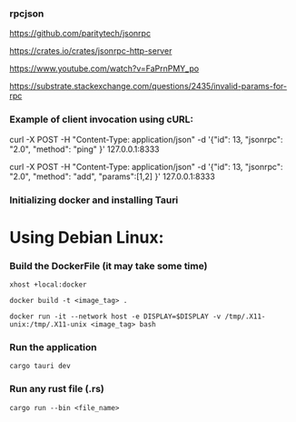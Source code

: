 
### rpcjson

https://github.com/paritytech/jsonrpc

https://crates.io/crates/jsonrpc-http-server

https://www.youtube.com/watch?v=FaPrnPMY_po

https://substrate.stackexchange.com/questions/2435/invalid-params-for-rpc

### Example of client invocation using cURL:

curl -X POST -H "Content-Type: application/json" -d '{"id": 13, "jsonrpc": "2.0", "method": "ping" }' 127.0.0.1:8333

curl -X POST -H "Content-Type: application/json" -d '{"id": 13, "jsonrpc": "2.0", "method": "add", "params":[1,2] }' 127.0.0.1:8333

### Initializing docker and installing Tauri

# Using Debian Linux:
### Build the DockerFile (it may take some time)

`xhost +local:docker`

`docker build -t <image_tag> .` 

`docker run -it --network host -e DISPLAY=$DISPLAY -v /tmp/.X11-unix:/tmp/.X11-unix <image_tag> bash`

### Run the application 

`cargo tauri dev`

### Run any rust file (.rs)

`cargo run --bin <file_name>`

